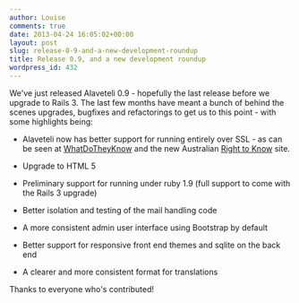 ```yaml
---
author: Louise
comments: true
date: 2013-04-24 16:05:02+00:00
layout: post
slug: release-0-9-and-a-new-development-roundup
title: Release 0.9, and a new development roundup
wordpress_id: 432
---
```


We've just released Alaveteli 0.9 - hopefully the last release before we upgrade to Rails 3. The last few months have meant a bunch of behind the scenes upgrades, bugfixes and refactorings to get us to this point - with some highlights being:




  * Alaveteli now has better support for running entirely over SSL - as can be seen at [WhatDoTheyKnow](https://www.whatdotheyknow.com) and the new Australian [Right to Know](https://www.righttoknow.org.au/) site.





  * Upgrade to HTML 5




  * Preliminary support for running under ruby 1.9 (full support to come with the Rails 3 upgrade)




  * Better isolation and testing of the mail handling code




  * A more consistent admin user interface using Bootstrap by default




  * Better support for responsive front end themes and sqlite on the back end




  * A clearer and more consistent format for translations





Thanks to everyone who's contributed!
